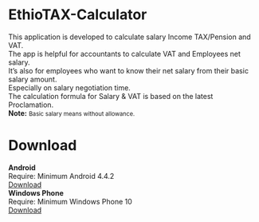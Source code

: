 # EthioTAX-Calculator
This application is developed to calculate salary Income TAX/Pension and VAT.<br>
The app is helpful for accountants to calculate VAT and Employees net salary.<br>
It’s also for employees who want to know their net salary from their basic salary amount.<br>
Especially on salary negotiation time.<br>
The calculation formula for Salary & VAT is based on the latest Proclamation.<br>
<strong>Note:</strong> <small>Basic salary means without allowance.</small>
# Download
<strong>Android</strong><br>
Require: Minimum Android 4.4.2<br>
<a href="https://raw.githubusercontent.com/ethioapps/ethiotax-calculator/master/apps/android/EthioTAX_Calculator_v1.0.0.apk">Download</a><br>
<strong>Windows Phone</strong><br>
Require: Minimum Windows Phone 10<br>
<a href="https://raw.githubusercontent.com/ethioapps/ethiotax-calculator/master/apps/windows_phone/EthioTAX_Calculator.Windows10_v1.0.0._x86.appx">Download</a>

